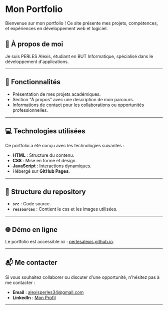 # Mon Portfolio

Bienvenue sur mon portfolio ! Ce site présente mes projets, compétences, et expériences en développement web et logiciel.

## 🌟 À propos de moi

Je suis PERLES Alexis, étudiant en BUT Informatique, spécialisé dans le développement d'applications.

---

## 🚀 Fonctionnalités

- Présentation de mes projets académiques.
- Section "À propos" avec une description de mon parcours.
- Informations de contact pour les collaborations ou opportunités professionnelles.

---

## 💻 Technologies utilisées

Ce portfolio a été conçu avec les technologies suivantes :

- **HTML** : Structure du contenu.
- **CSS** : Mise en forme et design.
- **JavaScript** : Interactions dynamiques.
- Hébergé sur **GitHub Pages**.

---

## 📂 Structure du repository

- **`src`** : Code source.
- **`ressources`** : Contient le css et les images utilisées.

---


## 🌐 Démo en ligne

Le portfolio est accessible ici : [perlesalexis.github.io](https://perlesalexis.github.io).

---

## 📬 Me contacter

Si vous souhaitez collaborer ou discuter d'une opportunité, n'hésitez pas à me contacter :

- **Email** : [alexisperles34@gmail.com](mailto:alexisperles34@gmail.com)
- **LinkedIn** : [Mon Profil](https://www.linkedin.com/in/alexis-perles-036834275)

---

